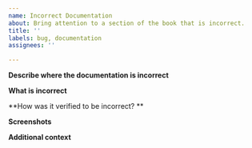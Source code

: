 ```yaml
---
name: Incorrect Documentation
about: Bring attention to a section of the book that is incorrect.
title: ''
labels: bug, documentation
assignees: ''

---
```


**Describe where the documentation is incorrect**
<!-- A clear and concise description of what the bug is. -->
<!-- If this issue is minor, such as a typo, please correct the issue in a pull request instead -->

**What is incorrect**
<!-- Please list the document and include the incorrect text or example including both the section as wel as the file and line-number-->

**How was it verified to be incorrect? **
<!-- Please demonstrate how you found this to be incorrect. -->
<!-- If this is related to code samples, please demonstrate the failing behavior -->

**Screenshots**
<!-- If applicable, add screenshots to help explain your problem. -->

**Additional context**
<!-- Please include any additional information that you believe is relevant -->
